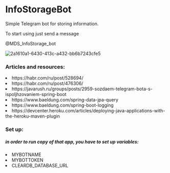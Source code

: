 # InfoStorageBot
Simple Telegram bot for storing information.

To start using just send a message

@MDS_InfoStorage_bot

![2a1610a1-6430-413c-a432-bb6b7243cfe5](https://user-images.githubusercontent.com/20901392/123169264-bbb4f380-d481-11eb-97a8-b11b8571079e.png)

### Articles and resources:

<li>https://habr.com/ru/post/528694/</li>
<li>https://habr.com/ru/post/476306/</li>
<li>https://javarush.ru/groups/posts/2959-sozdaem-telegram-bota-s-ispoljhzovaniem-spring-boot</li>
<li>https://www.baeldung.com/spring-data-jpa-query</li>
<li>https://www.baeldung.com/spring-boot-logging</li>
<li>https://devcenter.heroku.com/articles/deploying-java-applications-with-the-heroku-maven-plugin</li>

### Set up:

##### in order to run copy of that app, you have to set up variables:

<li>MYBOTNAME</li>
<li>MYBOTTOKEN</li>
<li>CLEARDB_DATABASE_URL</li>